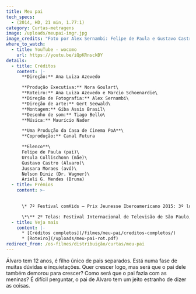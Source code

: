 ```yaml
---
title: Meu pai
tech_specs:
  - (2014, HD, 21 min, 1.77:1)
category: Curtas-metragens
image: /uploads/meupai-imgr.jpg
image_credits: "Foto por Alex Sernambi: Felipe de Paula e Gustavo Castro"
where_to_watch:
  - title: YouTube - wocomo
    url: https://youtu.be/iQpKRnsckBY
details:
  - title: Créditos
    content: |-
      **Direção:** Ana Luiza Azevedo 

      **Produção Executiva:** Nora Goulart\
      **Roteiro:** Ana Luiza Azevedo e Marcio Schoenardie\
      **Direção de Fotografia:** Alex Sernambi\
      **Direção de arte:** Gert Seewald\
      **Montagem:** Giba Assis Brasil\
      **Desenho de som:** Tiago Bello\
      **Música:** Maurício Nader

      **Uma Produção da Casa de Cinema PoA**\
      **Coprodução:** Canal Futura

      **Elenco**\
      Felipe de Paula (pai)\
      Ursula Collischonn (mãe)\
      Gustavo Castro (Alvaro)\
      Jussara Moraes (avó)\
      Nelson Diniz (Dr. Wagner)\
      Arieli G. Mendes (Bruna)
  - title: Prêmios
    content: >-
      

      \* 7º Festival comKids – Prix Jeunesse Iberoamericano 2015: 3º lugar na categoria ficção - 7 a 11 anos\

      \*\** 2º Telas: Festival Internacional de Televisão de São Paulo, 2015: Melhor direção, Melhor produção, Melhor realização artística
  - title: Veja mais
    content: |-
      * [Créditos completos](/filmes/meu-pai/creditos-completos/)
      * [R﻿oteiro](/uploads/meu-pai-rot.pdf)
redirect_from: /os-filmes/distribuição/curtas/meu-pai
---
```

Álvaro tem 12 anos, é filho único de pais separados. Está numa fase de muitas dúvidas e inquietações. Quer crescer logo, mas será que o pai dele também demorou para crescer? Como será que o pai fazia com as meninas? É difícil perguntar, o pai de Alvaro tem um jeito estranho de dizer as coisas.
